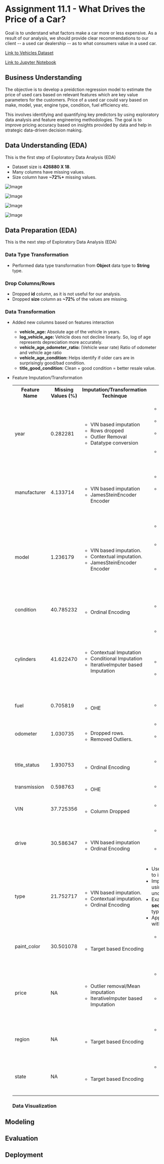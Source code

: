 # Assignment 11.1 - What Drives the Price of a Car?

Goal is to understand what factors make a car more or less expensive. As a result of our analysis, we should provide clear recommendations to our client -- a used car dealership -- as to what consumers value in a used car.

[Link to Vehicles Dataset](https://github.com/atewari-bot/vehicle-value-prediction/blob/main/data/vehicles.csv)

[Link to Jupyter Notebook](https://github.com/atewari-bot/vehicle-value-prediction/blob/main/vehicle_value_prediction.ipynb)

## Business Understanding

The objective is to develop a preidction regression model to estimate the price of used cars based on relevant features which are key value parameters for the customers. Price of a used car could vary based on make, model, year, engine type, condition, fuel efficiency etc.

This involves identifying and quantifying key predictors by using exploratory data analysis and feature engineering methodologies. The goal is to improve pricing accuracy based on insights provided by data and help in strategic data-driven decision making.

## Data Understanding (EDA)

This is the first step of Exploratory Data Analysis (EDA)

* Dataset size is <b>426880 X 18</b>.
* Many columns have missing values.
* Size column have <b>~72%+</b> missing values.

![Image](/images/top10_selling_car.png)

![Image](/images/top10_selling_car_by_model.png)

![Image](/images/top10_selling_car_by_year.png)

![Image](/images/price_vs_odometer_scatter.png)

## Data Preparation (EDA)

This is the next step of Exploratory Data Analysis (EDA)

### Data Type Transformation

* Performed data type transformation from <b>Object</b> data type to <b>String</b> type.

### Drop Columns/Rows

* Dropped <b>id</b> column, as it is not useful for our analysis.
* Dropped <b>size</b> column as <b>~72%</b> of the values are missing.

### Data Transformation

* Added new columns based on features interaction
  * <b>vehicle_age:</b> Absolute age of the vehicle in years.
  * <b>log_vehicle_age:</b> Vehicle does not decline linearly. So, log of age represents depreciation more accurately.
  * <b>vehicle_age_odometer_ratio:</b> (Vehicle wear rate) Ratio of odometer and vehicle age ratio
  * <b>vehicle_age_condition:</b> Helps identify if older cars are in surprisingly good/bad condition.
  * <b>title_good_condition:</b> Clean + good condition = better resale value.

* Feature Imputation/Transformation

  <table>
      <tr>
          <th>Feature Name</th>
          <th>Missing Values (%)</th>
          <th>Imputation/Transformation Techinque</th>
          <th>Description</th>
      </tr>
          <td>year</td>
          <td>0.282281</td>
          <td>
            <ul>
              <li>VIN based imputation</li>
              <li>Rows dropped</li>
              <li>Outlier Removal</li>
              <li>Datatype conversion</li>
            <ul>
          </td>
          <td>
            <ul>
              <li>Used Python package <b>vin</b>.</li>
              <li>Dropped 192 reamining rows with NaN value.</li>
              <li>Applied upper bound outlier removal at 99 percentile.</li>
              <li>Converted <b>year</b> column datatype from float to int</li>
            </ul>
          </td>
      <tr>
          <td>manufacturer</td>
          <td>4.133714</td>
          <td>
            <ul>
              <li>VIN based imputation</li>
              <li>JamesSteinEncoder Encoder</li>
            </ul>
          </td>
          <td>
            <ul>
              <li>Used Python package <b>vin</b></li>
              <li>Applied JamesSteinEncoder with RandomForestRegressor encoder</li>
            </ul>
          </td>
      </tr>
      <tr>
          <td>model</td>
          <td>1.236179</td>
          <td>
            <ul>
              <li>VIN based imputation.</li>
              <li>Contextual imputation.</li>
              <li>JamesSteinEncoder Encoder</li>
            </ul>
          </td>
          <td>
            <ul>
              <li>Used Python package <b>vin</b> to impute misisng values.</li>
              <li>Used manufacturer and ambigous model name to impute model with accurate values.</li>
              <li>Applied JamesSteinEncoder with RandomForestRegressor encoder</li>
            </ul>
          </td>
      </tr>
      <tr>
          <td>condition</td>
          <td>40.785232</td>
          <td>
            <ul>
              <li>Ordinal Encoding</li>
            </ul>
          </td>
          <td>
            <ul>
              <li>Applied ordinal encoding with order of worst to best</li>
            </ul>
          </td>
      </tr>
      <tr>
          <td>cylinders</td>
          <td>41.622470</td>
          <td>
            <ul>
              <li>Contextual Imputation</li>
              <li>Conditional Imputation</li>
              <li>IterativeImputer based Imputation</li>
            </ul>
          </td>
          <td>
            <ul>
              <li>Converted cylinders to their numeric representation to represent their ordinal importance.</li>
              <li>Electric vehicle should have 0 cylinders</li>
              <li>Performed imputation using IterativeImputer with RandomForestRegressor</li>
            </ul>
          </td>
      </tr>
      </tr>
          <td>fuel</td>
          <td>0.705819</td>
          <td>
            <ul>
              <li>OHE</li>
            </ul>
          </td>
          <td>
            <ul>
              <li>Applied one-hot encoding</li>
            </ul>
          </td>
      <tr>
          <td>odometer</td>
          <td>1.030735</td>
          <td>
            <ul>
              <li>Dropped rows.</li>
              <li>Removed Outliers.</li>
            </ul>
          </td>
          <td>
            <ul>
              <li>Dropped 4331 rows with NaN values.</li>
              <li>Applied upper bound outlier removal at 99 percentile.</li>
            </ul>
          </td>
      </tr>
      <tr>
          <td>title_status</td>
          <td>1.930753</td>
          <td>
            <ul>
              <li>Ordinal Encoding</li>
            </ul>
          </td>
          <td>
            <ul>
              <li>Applied ordinal encoding with order of worst to best</li>
            </ul>
          </td>
      </tr>
      <tr>
          <td>transmission</td>
          <td>0.598763</td>
          <td>
            <ul>
              <li>OHE</li>
            </ul>
          </td>
          <td>
            <ul>
              <li>Applied one-hot encoding</li>
            </ul>
          </td>
      </tr>
      <tr>
          <td>VIN</td>
          <td>37.725356</td>
          <td>
            <ul>
              <li>Column Dropped</li>
            </ul>
          </td>
          <td>
            <ul>
              <li>Dropped <b>VIN</b> column after apply VIN based imputation.</li>
            </ul>
          </td>
      </tr>
      <tr>
          <td>drive</td>
          <td>30.586347</td>
          <td>
            <ul>
              <li>VIN based imputation</li>
              <li>Ordinal Encoding</li>
            </ul>
          </td>
          <td> 
            <ul>
              <li>Used Python package <b>vin</b> to impute misisng values.</li>
              <li>Applied ordinal encoding with order of worst to best</li>
            </ul>
          </td>
      </tr>
      <tr>
          <td>type</td>
          <td>21.752717</td>
          <td>
            <ul>
              <li>VIN based imputation.</li>
              <li>Contextual imputation.</li>
              <li>Ordinal Encoding</li>
            </ul>
          </td>
          <td>
            <li>Used Python package <b>vin</b> to impute missing values.</li>
            <li>Imputed similar types to one using contextual/domain understanding.</li>
            <li>Example: <b>sedan</b> and <b>sedan/saloon</b> are same type of vehicle</li>
            <li>Applied ordinal encoding with order of worst to best</li>
          </td>
      </tr>
      <tr>
          <td>paint_color</td>
          <td>30.501078</td>
          <td>
            <ul>
              <li>Target based Encoding</li>
            </ul>
          </td>
          <td>
            <ul>
              <li>Applied JamesSteinEncoder with RandomForestRegressor encoder</li>
            </ul>
          </td>
      </tr>
      <tr>
          <td>price</td>
          <td>NA</td>
          <td>
            <ul>
              <li>Outlier removal/Mean imputation</li>
              <li>IterativeImputer based Imputation</li>
            </ul>
          </td>
          <td>
            <ul>
              <li>Applied IQR to identify outliers and imputed them with median of the price column.</li>
              <li>Performed imputation using IterativeImputer with RandomForestRegressor</li>
            </ul>
          </td>
      </tr>
      <tr>
          <td>region</td>
          <td>NA</td>
          <td>
            <ul>
              <li>Target based Encoding</li>
            </ul>
          </td>
          <td>
            <ul>
              <li>Applied JamesSteinEncoder with RandomForestRegressor encoder</li>
            </ul>
          </td>
      </tr>
      <tr>
          <td>state</td>
          <td>NA</td>
          <td>
            <ul>
              <li>Target based Encoding</li>
            </ul>
          </td>
          <td>
            <ul>
              <li>Applied JamesSteinEncoder with RandomForestRegressor encoder</li>
            </ul>
          </td>
      </tr>
  </table>

  ### Data Visualization

## Modeling

## Evaluation

## Deployment
